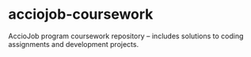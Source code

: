 # acciojob-coursework
AccioJob program coursework repository – includes solutions to coding assignments and development projects.
